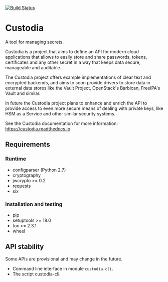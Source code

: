 [![Build Status](https://travis-ci.org/latchset/custodia.svg?branch=master)](https://travis-ci.org/latchset/custodia)

# Custodia

A tool for managing secrets.


Custodia is a project that aims to define an API for modern cloud applications
that allows to easily store and share passwords, tokens, certificates and any
other secret in a way that keeps data secure, manageable and auditable.

The Custodia project offers example implementations of clear text and encrypted
backends, and aims to soon provide drivers to store data in external data
stores like the Vault Project, OpenStack's Barbican, FreeIPA's Vault and
similar.

In future the Custodia project plans to enhance and enrich the API to provide
access to even more secure means of dealing with private keys, like HSM as a
Service and other similar security systems.

See the Custodia documentation for more information:
https://custodia.readthedocs.io


## Requirements

### Runtime

* configparser (Python 2.7)
* cryptography
* jwcrypto >= 0.2
* requests
* six

### Installation and testing

* pip
* setuptools >= 18.0
* tox >= 2.3.1
* wheel

## API stability

Some APIs are provisional and may change in the future.

* Command line interface in module ```custodia.cli```.
* The script custodia-cli.
